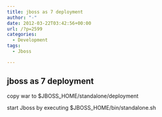 ```yaml
---
title: jboss as 7 deployment
author: "-"
date: 2012-03-22T03:42:56+00:00
url: /?p=2599
categories:
  - Development
tags:
  - Jboss

---
```

## jboss as 7 deployment
copy war to $JBOSS_HOME/standalone/deployment

start Jboss by executing $JBOSS_HOME/bin/standalone.sh